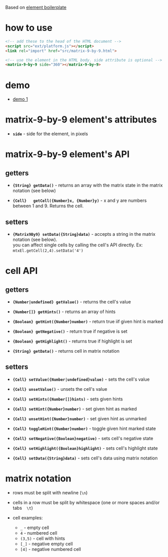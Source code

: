 Based on [element boilerplate](https://github.com/webcomponents/element-boilerplate)



# how to use

```html
<!-- add these to the head of the HTML document -->
<script src="ext/platform.js"></script>
<link rel="import" href="src/matrix-9-by-9.html">

<!-- use the element in the HTML body. side attribute is optional -->
<matrix-9-by-9 side="360"></matrix-9-by-9>
```



# demo

* [demo 1](http://josepedrodias.github.io/matrix-9-by-9/demo.html)



# matrix-9-by-9 element's attributes

* **`side`** - side for the element, in pixels



# matrix-9-by-9 element's API

## getters

* **`{String} getData()`** - returns an array with the matrix state in the matrix notation (see below)

* **`{Cell}   getCell({Number}x, {Number}y)`** - x and y are numbers between 1 and 9. Returns the cell.


## setters

* **`{Matrix9By9} setData({String}data)`** - accepts a string in the matrix notation (see below).  
you can affect single cells by calling the cell's API directly. Ex: `mtxEl.getCell(2,4).setData('4')`



# cell API

## getters

* **`{Number|undefined} getValue()`** - returns the cell's value

* **`{Number[]} getHints()`** - returns an array of hints

* **`{Boolean} getHint({Number}number)`** - return true iif given hint is marked

* **`{Boolean} getNegative()`** - return true if negative is set

* **`{Boolean} getHighlight()`** - returns true if highlight is set

* **`{String} getData()`** - returns cell in matrix notation


## setters

* **`{Cell} setValue({Number|undefined}value)`** - sets the cell's value

* **`{Cell} unsetValue()`** - unsets the cell's value

* **`{Cell} setHints({Number[]}hints)`** - sets given hints

* **`{Cell} setHint({Number}number)`** - set given hint as marked

* **`{Cell} unsetHint({Number}number)`** - set given hint as unmarked

* **`{Cell} toggleHint({Number}number)`** - toggle given hint marked state

* **`{Cell} setNegative({Boolean}negative)`** - sets cell's negative state

* **`{Cell} setHighlight({Boolean}highlight)`** - sets cell's highlight state

* **`{Cell} setData({String}data)`** - sets cell's data using matrix notation



# matrix notation

* rows must be split with newline (`\n`)
* cells in a row must be split by whitespace (one or more spaces and/or tabs ` ` `\t`)

* cell examples:

    * `_`     - empty cell
    * `4`     - numbered cell
    * `(3,5)` - cell with hints
    * `[_]`   - negative empty cell
    * `[4]`   - negative numbered cell
